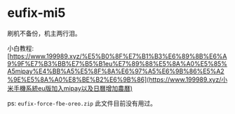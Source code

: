 # eufix-mi5
刷机不备份，机主两行泪。

小白教程:  [https://www.199989.xyz/%E5%B0%8F%E7%B1%B3%E6%89%8B%E6%A9%9F%E7%B3%BB%E7%B5%B1eu%E7%89%88%E5%8A%A0%E5%85%A5mipay%E4%BB%A5%E5%8F%8A%E6%97%A5%E6%9B%86%E5%A2%9E%E5%8A%A0%E8%BE%B2%E6%9B%86](https://www.199989.xyz/小米手機系統eu版加入mipay以及日曆增加農曆) 

ps: `eufix-force-fbe-oreo.zip` 此文件目前没有用过。